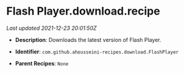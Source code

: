# Flash Player.download.recipe

_Last updated 2021-12-23 20:01:50Z_

- **Description**: Downloads the latest version of Flash Player.

- **Identifier**: `com.github.ahousseini-recipes.download.FlashPlayer`

- **Parent Recipes**: `None`
